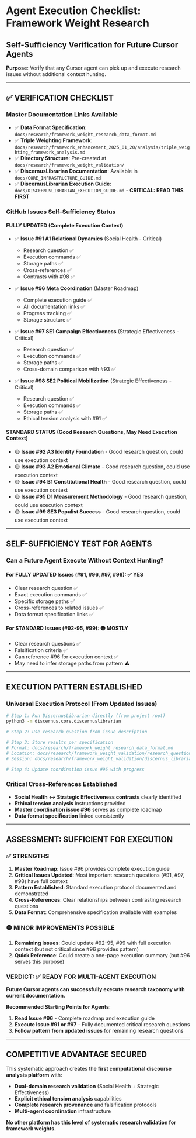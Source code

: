 # Agent Execution Checklist: Framework Weight Research
## Self-Sufficiency Verification for Future Cursor Agents

**Purpose**: Verify that any Cursor agent can pick up and execute research issues without additional context hunting.

---

## ✅ **VERIFICATION CHECKLIST**

### **Master Documentation Links Available**
- ✅ **Data Format Specification**: `docs/research/framework_weight_research_data_format.md`
- ✅ **Triple Weighting Framework**: `docs/research/framework_enhancement_2025_01_20/analysis/triple_weighting_framework_analysis.md`
- ✅ **Directory Structure**: Pre-created at `docs/research/framework_weight_validation/`
- ✅ **DiscernusLibrarian Documentation**: Available in `docs/CORE_INFRASTRUCTURE_GUIDE.md`
- ✅ **DiscernusLibrarian Execution Guide**: `docs/DISCERNUSLIBRARIAN_EXECUTION_GUIDE.md` - **CRITICAL: READ THIS FIRST**

### **GitHub Issues Self-Sufficiency Status**

#### **FULLY UPDATED (Complete Execution Context)**
- ✅ **Issue #91 A1 Relational Dynamics** (Social Health - Critical)
  - Research question ✅
  - Execution commands ✅  
  - Storage paths ✅
  - Cross-references ✅
  - Contrasts with #98 ✅

- ✅ **Issue #96 Meta Coordination** (Master Roadmap)
  - Complete execution guide ✅
  - All documentation links ✅
  - Progress tracking ✅
  - Storage structure ✅

- ✅ **Issue #97 SE1 Campaign Effectiveness** (Strategic Effectiveness - Critical)
  - Research question ✅
  - Execution commands ✅
  - Storage paths ✅
  - Cross-domain comparison with #93 ✅

- ✅ **Issue #98 SE2 Political Mobilization** (Strategic Effectiveness - Critical)
  - Research question ✅
  - Execution commands ✅
  - Storage paths ✅
  - Ethical tension analysis with #91 ✅

#### **STANDARD STATUS (Good Research Questions, May Need Execution Context)**
- 🟡 **Issue #92 A3 Identity Foundation** - Good research question, could use execution context
- 🟡 **Issue #93 A2 Emotional Climate** - Good research question, could use execution context
- 🟡 **Issue #94 B1 Constitutional Health** - Good research question, could use execution context
- 🟡 **Issue #95 D1 Measurement Methodology** - Good research question, could use execution context
- 🟡 **Issue #99 SE3 Populist Success** - Good research question, could use execution context

---

## **SELF-SUFFICIENCY TEST FOR AGENTS**

### **Can a Future Agent Execute Without Context Hunting?**

#### **For FULLY UPDATED Issues (#91, #96, #97, #98): ✅ YES**
- Clear research question ✅
- Exact execution commands ✅
- Specific storage paths ✅
- Cross-references to related issues ✅
- Data format specification links ✅

#### **For STANDARD Issues (#92-95, #99): 🟡 MOSTLY**
- Clear research questions ✅
- Falsification criteria ✅
- Can reference #96 for execution context ✅
- May need to infer storage paths from pattern ⚠️

---

## **EXECUTION PATTERN ESTABLISHED**

### **Universal Execution Protocol (From Updated Issues)**
```bash
# Step 1: Run DiscernusLibrarian directly (from project root)
python3 -m discernus.core.discernuslibrarian

# Step 2: Use research question from issue description

# Step 3: Store results per specification
# Format: docs/research/framework_weight_research_data_format.md
# Location: docs/research/framework_weight_validation/research_questions/{domain}/{id}.json
# Session: docs/research/framework_weight_validation/discernus_librarian_sessions/{domain}/session_{id}_{date}/

# Step 4: Update coordination issue #96 with progress
```

### **Critical Cross-References Established**
- **Social Health ↔ Strategic Effectiveness contrasts** clearly identified
- **Ethical tension analysis** instructions provided
- **Master coordination issue #96** serves as complete roadmap
- **Data format specification** linked consistently

---

## **ASSESSMENT: SUFFICIENT FOR EXECUTION**

### **✅ STRENGTHS**
1. **Master Roadmap**: Issue #96 provides complete execution guide
2. **Critical Issues Updated**: Most important research questions (#91, #97, #98) have full context
3. **Pattern Established**: Standard execution protocol documented and demonstrated
4. **Cross-References**: Clear relationships between contrasting research questions
5. **Data Format**: Comprehensive specification available with examples

### **🟡 MINOR IMPROVEMENTS POSSIBLE**
1. **Remaining Issues**: Could update #92-95, #99 with full execution context (but not critical since #96 provides pattern)
2. **Quick Reference**: Could create a one-page execution summary (but #96 serves this purpose)

### **VERDICT: ✅ READY FOR MULTI-AGENT EXECUTION**

**Future Cursor agents can successfully execute research taxonomy with current documentation.**

**Recommended Starting Points for Agents**:
1. **Read Issue #96** - Complete roadmap and execution guide
2. **Execute Issue #91 or #97** - Fully documented critical research questions  
3. **Follow pattern from updated issues** for remaining research questions

---

## **COMPETITIVE ADVANTAGE SECURED**

This systematic approach creates the **first computational discourse analysis platform** with:
- **Dual-domain research validation** (Social Health + Strategic Effectiveness)
- **Explicit ethical tension analysis** capabilities
- **Complete research provenance** and falsification protocols
- **Multi-agent coordination** infrastructure

**No other platform has this level of systematic research validation for framework weights.** 